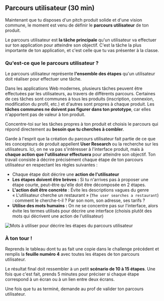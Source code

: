 ## Parcours utilisateur (30 min)

Maintenant que tu disposes d'un pitch produit solide et d'une vision commune, le moment est venu de définir le **parcours utilisateur** de ton produit.

Le parcours utilisateur est **la tâche principale** qu'un utilisateur va effectuer sur ton application pour atteindre son objectif. C'est la tâche la plus importante de ton application, et c'est celle que tu vas présenter à la classe.


### Qu'est-ce que le parcours utilisateur ?

Le parcours utilisateur représente **l'ensemble des étapes** qu'un utilisateur doit réaliser pour effectuer une tâche.

Dans les applications Web modernes, plusieurs tâches peuvent être effectuées par les utilisateurs, au travers de différents parcours. Certaines de ces tâches sont communes à tous les produits (inscription, connexion, modification du profil, etc.) et d'autres sont propres à chaque produit. Les **tâches communes ne doivent pas figurer dans ton prototype**, car elles n'apportent pas de valeur à ton produit.

Concentre-toi sur les tâches propres à ton produit et choisis le parcours qui répond directement au **besoin que tu cherches à combler**.

Garde à l'esprit que la création du parcours utilisateur fait partie de ce que les concepteurs de produit appellent **User Research** ou la recherche sur les utilisateurs. Ici, on ne va pas s'intéresser à l'interface produit, mais à **chaque action que l'utilisateur effectuera** pour atteindre son objectif. Ton travail consiste à décrire précisément chaque étape de ton parcours utilisateur en respectant les règles suivantes :

- Chaque étape doit décrire une **action de l'utilisateur**
- **Les étapes doivent être brèves :** Si tu n'arrives pas à proposer une étape courte, peut-être qu'elle doit être décomposée en 2 étapes.
- **L'action doit être concrète** : Évite les descriptions vagues du genre « L'utilisateur cherche un restaurant » (`The user searches a restaurant`) : comment le cherche-t-il ? Par son nom, son adresse, ses tarifs ?
- **Utilise des mots humains :** On ne se concentre pas sur l'interface, alors évite les termes utilisés pour décrire une interface (choisis plutôt des mots qui décrivent une action de l'utilisateur)

![Mots à utiliser pour décrire les étapes du parcours utilisateur](https://raw.githubusercontent.com/lewagon/fullstack-images/master/frontend/pds_core_user_journey.png)

### À ton tour !

Reprends le tableau dont tu as fait une copie dans le challenge précédent et remplis la **feuille numéro 4** avec toutes les étapes de ton parcours utilisateur.

Le résultat final doit ressembler à un petit **scénario de 10 à 15 étapes**. Une fois que c'est fait, prends 5 minutes pour préciser si chaque étape correspond à un écran ou à un lien entre deux écrans.

Une fois que tu as terminé, demande au prof de valider ton parcours utilisateur.
